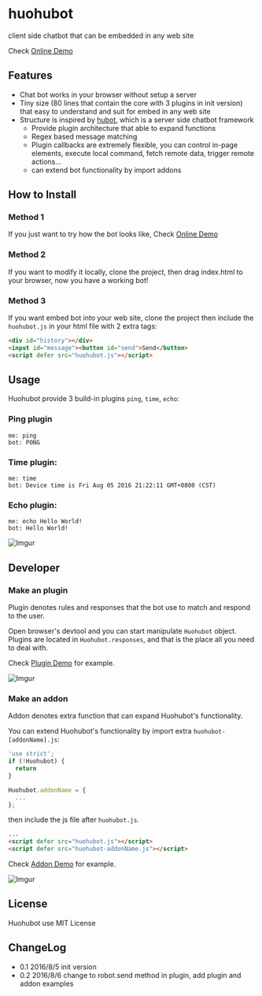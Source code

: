 # huohubot
client side chatbot that can be embedded in any web site

Check [Online Demo](https://gasolin.github.io/huohubot/)

## Features

* Chat bot works in your browser without setup a server
* Tiny size (80 lines that contain the core with 3 plugins in init version) that easy to understand and suit for embed in any web site
* Structure is inspired by [hubot](https://github.com/github/hubot/), which is a server side chatbot framework
  * Provide plugin architecture that able to expand functions
  * Regex based message matching
  * Plugin callbacks are extremely flexible, you can control in-page elements, execute local command, fetch remote data, trigger remote actions...
  * can extend bot functionality by import addons


## How to Install

### Method 1

If you just want to try how the bot looks like, Check [Online Demo](https://gasolin.github.io/huohubot/)

### Method 2

If you want to modify it locally, clone the project, then drag index.html to your browser, now you have a working bot!

### Method 3

If you want embed bot into your web site, clone the project then include the `huohubot.js` in your html file with 2 extra tags:

```html
<div id="history"></div>
<input id="message"><button id="send">Send</button>
<script defer src="huohubot.js"></script>
```

## Usage

Huohubot provide 3 build-in plugins `ping`, `time`, `echo`:

### Ping plugin

```
me: ping
bot: PONG
```

### Time plugin:

```
me: time
bot: Device time is Fri Aug 05 2016 21:22:11 GMT+0800 (CST)
```

### Echo plugin:

```
me: echo Hello World!
bot: Hello World!
```

![Imgur](http://i.imgur.com/Ljjf0Fw.png)

## Developer

### Make an plugin

Plugin denotes rules and responses that the bot use to match and respond to the user.

Open browser's devtool and you can start manipulate `Huohubot` object.
Plugins are located in `Huohubot.responses`, and that is the place all you need to deal with.

Check [Plugin Demo](https://gasolin.github.io/huohubot/plugin) for example.

![Imgur](http://i.imgur.com/mbhTwf6.png)

### Make an addon

Addon denotes extra function that can expand Huohubot's functionality.

You can extend Huohubot's functionality by import extra `huohubot-[addonName].js`:

```js
'use strict';
if (!Huohubot) {
  return
}

Huohubot.addonName = {
  ...
};
```

then include the js file after `huohubot.js`.

```html
...
<script defer src="huohubot.js"></script>
<script defer src="huohubot-addonName.js"></script>
```

Check [Addon Demo](https://gasolin.github.io/huohubot/addon) for example.

![Imgur](http://i.imgur.com/qYCES6M.png)

## License

Huohubot use MIT License

## ChangeLog

* 0.1 2016/8/5 init version
* 0.2 2016/8/6 change to robot.send method in plugin, add plugin and addon examples
